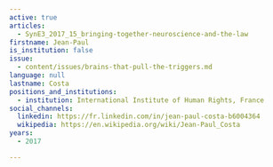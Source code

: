 ```yaml
---
active: true
articles:
  - SynE3_2017_15_bringing-together-neuroscience-and-the-law
firstname: Jean-Paul
is_institution: false
issue:
  - content/issues/brains-that-pull-the-triggers.md
language: null
lastname: Costa
positions_and_institutions:
  - institution: International Institute of Human Rights, France
social_channels:
  linkedin: https://fr.linkedin.com/in/jean-paul-costa-b6004364
  wikipedia: https://en.wikipedia.org/wiki/Jean-Paul_Costa
years:
  - 2017

---
```

